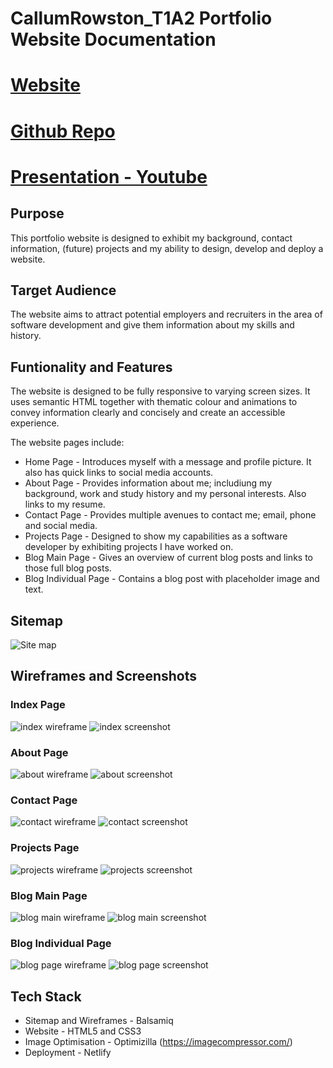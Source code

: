 # CallumRowston_T1A2 Portfolio Website Documentation

# [Website](https://glowing-cucurucho-1e6241.netlify.app/index.html)

# [Github Repo](https://github.com/CallumRowston/Portfolio-Website-Assessment)

# [Presentation - Youtube](https://youtu.be/9Gcpqo6MJDU)

## Purpose

This portfolio website is designed to exhibit my background, contact information, (future) projects and my ability to design, develop and deploy a website. 

## Target Audience

The website aims to attract potential employers and recruiters in the area of software development and give them information about my skills and history.

## Funtionality and Features

The website is designed to be fully responsive to varying screen sizes. It uses semantic HTML together with thematic colour and animations to convey information clearly and concisely and create an accessible experience.

The website pages include:

- Home Page - Introduces myself with a message and profile picture. It also has  quick links to social media accounts.
- About Page - Provides information about me; includiung my background, work and study history and my personal interests. Also links to my resume.
- Contact Page - Provides multiple avenues to contact me; email, phone and social media.
- Projects Page - Designed to show my capabilities as a software developer by exhibiting projects I have worked on.
- Blog Main Page - Gives an overview of current blog posts and links to those full blog posts.
- Blog Individual Page - Contains a blog post with placeholder image and text. 

## Sitemap

![Site map](docs/sitemap.png)

## Wireframes and Screenshots

### Index Page

![index wireframe](docs/index-wireframe.png)
![index screenshot](docs/index-screenshot.png)

### About Page

![about wireframe](docs/about-wireframe.png)
![about screenshot](docs/about-screenshot.png)

### Contact Page

![contact wireframe](docs/contact-wireframe.png)
![contact screenshot](docs/contact-screenshot.png)

### Projects Page

![projects wireframe](docs/projects-wireframe.png)
![projects screenshot](docs/projects-screenshot.png)

### Blog Main Page

![blog main wireframe](docs/blog-main-wireframe.png)
![blog main screenshot](docs/blog-main-screenshot.png)

### Blog Individual Page

![blog page wireframe](docs/blog-page-wireframe.png)
![blog page screenshot](docs/blog-page-screenshot.png)

## Tech Stack

- Sitemap and Wireframes - Balsamiq
- Website - HTML5 and CSS3
- Image Optimisation - Optimizilla (https://imagecompressor.com/)
- Deployment - Netlify
